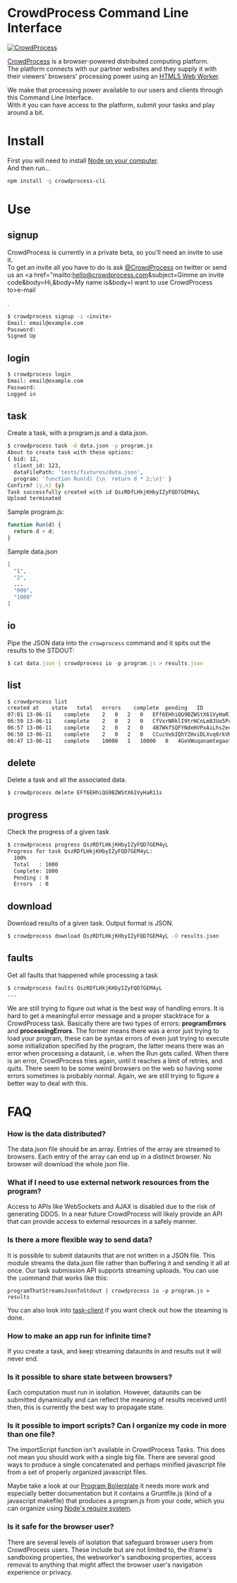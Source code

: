 # CrowdProcess Command Line Interface

[![CrowdProcess](http://crowdprocess.com/CrowdProcessLogo.png)](http://crowdprocess.com/)

[CrowdProcess](http://crowdprocess.com/) is a browser-powered distributed computing platform.  
The platform connects with our partner websites and they supply it with their viewers' browsers' processing power using an [HTML5 Web Worker](https://developer.mozilla.org/en-US/docs/Web/Guide/Performance/Using_web_workers).  

We make that processing power available to our users and clients through this Command Line Interface.  
With it you can have access to the platform, submit your tasks and play around a bit.

# Install  
First you will need to install [Node on your computer](http://nodejs.org/ "Just click 'install'").  
And then run...
```bash
npm install -g crowdprocess-cli
```  
# Use  
## signup
CrowdProcess is currently in a private beta, so you'll need an invite to use it.  
To get an invite all you have to do is ask [@CrowdProcess](http://twitter.com/CrowdProcess) on twitter or send us an <a href="mailto:hello@crowdprocess.com&amp;subject=Gimme an invite code&amp;body=Hi,&amp;body=My name is&amp;body=I want to use CrowdProcess to>e-mail</a>


.
```bash
$ crowdprocess signup -i <invite>
Email: email@example.com
Password:
Signed Up
```
## login
```bash
$ crowdprocess login
Email: email@example.com
Password:
Logged in
```
## task
Create a task, with a program.js and a data.json.
```bash
$ crowdprocess task -d data.json -p program.js
About to create task with these options:
{ bid: 12,
  client_id: 123,
  dataFilePath: 'tests/fixtures/data.json',
  program: 'function Run(d) {\n  return d * 2;\n}' }
Confirm? [y,n] (y)
Task successfully created with id QszRDfLHkjKHbyIZyFQD7GEM4yL
Upload terminated
```
Sample program.js:
```js
function Run(d) {
  return d + d;
}
```
Sample data.json
```json
[
  "1",
  "2",
  ...
  "999",
  "1000"
]
```
## io
Pipe the JSON data into the `crowprocess` command and it spits out the results to the STDOUT:
```javascript
$ cat data.json | crowdprocess io -p program.js > results.json
```
## list
```bash
$ crowdprocess list
created at    state   total   errors    complete  pending   ID
07:01 13-06-11    complete    2   0   2   0   EFf6EHhiQG9BZWStX61VyHaR11s
06:59 13-06-11    complete    2   0   2   0   CfVxrNRklI9trHCnLm8JUo5PrGK
06:57 13-06-11    complete    2   0   2   0   4B7WkfSQFYNdeHVPxAiLhs2ecpr
06:50 13-06-11    complete    2   0   2   0   CCucVebIQhYZHxiDLXvq0rkVKRh
06:47 13-06-11    complete    10000   1   10000   0   4GoVWuqanamtegaofKPlbYJ2r1F
```
## delete
Delete a task and all the associated data.
```bash
$ crowdprocess delete EFf6EHhiQG9BZWStX61VyHaR11s
```
## progress
Check the progress of a given task
```bash
$ crowdprocess progress QszRDfLHkjKHbyIZyFQD7GEM4yL
Progress for task QszRDfLHkjKHbyIZyFQD7GEM4yL:
  100%
  Total   : 1000
  Complete: 1000
  Pending : 0
  Errors  : 0
```
## download
Download results of a given task.
Output format is JSON.
```bash
$ crowdprocess download QszRDfLHkjKHbyIZyFQD7GEM4yL -O results.json
```
## faults
Get all faults that happened while processing a task
```bash
$ crowdprocess faults QszRDfLHkjKHbyIZyFQD7GEM4yL
...
```
We are still trying to figure out what is the best way of handling errors. It is hard to get a meaningful error message and a proper stacktrace for a CrowdProcess task.
Basically there are two types of errors: **programErrors** and **processingErrors**. The former means there was a error just trying to load your program, these can be syntax errors of even just trying to execute some initialization specified by the program, the latter means there was an error when processing a dataunit, i.e. when the Run gets called.
When there is an error, CrowdProcess tries again, until it reaches a limit of retries, and quits.
There seem to be some weird browsers on the web so having some errors sometimes is probably normal. Again, we are still trying to figure a better way to deal with this.

# FAQ

### How is the data distributed?

The data.json file should be an array. Entries of the array are streamed to browsers. Each entry of the array can end up in a distinct browser. No browser will download the whole json file.

### What if I need to use external network resources from the program?

Access to APIs like WebSockets and AJAX is disabled due to the risk of generating DDOS. In a near future CrowdProcess will likely provide an API that can provide access to external resources in a safely manner.

### Is there a more flexible way to send data?

It is possible to submit dataunits that are not written in a JSON file. This module streams the data.json file rather than buffering it and sending it all at once. Our task submission API supports streaming uploads. You can use the `io`ommand that works like this:

```
programThatStreamsJsonToStdout | crowdprocess io -p program.js > results
```

You can also look into [task-client](https://github.com/CrowdProcess/crp-task-client) if you want check out how the steaming is done.

### How to make an app run for infinite time?

If you create a task, and keep streaming dataunits in and results out it will never end.

### Is it possible to share state between browsers?

Each computation must run in isolation. However, dataunits can be submitted dynamically and can reflect the meaning of results received until then, this is currently the best way to propagate state.

### Is it possible to import scripts? Can I organize my code in more than one file?

The importScript function isn't available in CrowdProcess Tasks. This does not mean you should work with a single big file. There are several good ways to produce a single concatenated and perhaps minified javascript file from a set of properly organized javascript files.

Maybe take a look at our [Program Boilerplate](https://github.com/CrowdProcess/program-boilerplate/) it needs more work and especially better documentation but it contains a Gruntfile.js (kind of a javascript makefile) that produces a program.js from your code, which you can organize using [Node's require system](http://nodejs.org/api/modules.html).

### Is it safe for the browser user?

There are several levels of isolation that safeguard browser users from CrowdProcess users. These include but are not limited to, the iframe's sandboxing properties, the webworker's sandboxing properties, access removal to anything that might affect the browser user's navigation experience or privacy.

